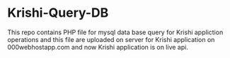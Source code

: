 # Krishi-Query-DB

This repo contains PHP file for mysql data base query for Krishi appliction operations
and this file are uploaded on server for Krishi application on 000webhostapp.com
and now Krishi application is on live api.
